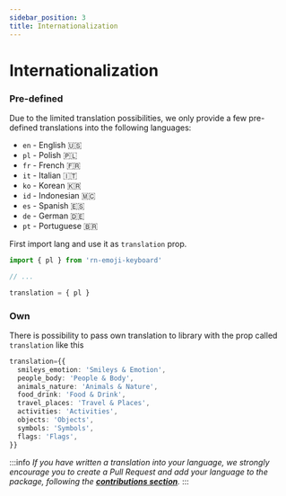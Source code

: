 ```yaml
---
sidebar_position: 3
title: Internationalization
---
```


# Internationalization

### Pre-defined

Due to the limited translation possibilities, we only provide a few pre-defined translations into the following languages:

- `en` - English 🇺🇸
- `pl` - Polish 🇵🇱
- `fr` - French 🇫🇷
- `it` - Italian 🇮🇹
- `ko` - Korean 🇰🇷
- `id` - Indonesian 🇲🇨
- `es` - Spanish 🇪🇸
- `de` - German 🇩🇪
- `pt` - Portuguese 🇧🇷

First import lang and use it as `translation` prop.

```ts
import { pl } from 'rn-emoji-keyboard'

// ...

translation = { pl }
```

### Own

There is possibility to pass own translation to library with the prop called `translation` like this

```ts
translation={{
  smileys_emotion: 'Smileys & Emotion',
  people_body: 'People & Body',
  animals_nature: 'Animals & Nature',
  food_drink: 'Food & Drink',
  travel_places: 'Travel & Places',
  activities: 'Activities',
  objects: 'Objects',
  symbols: 'Symbols',
  flags: 'Flags',
}}
```

:::info
_If you have written a translation into your language, we strongly encourage you to create a Pull Request and add your language to the package, following the [**contributions section**](http://localhost:3000/rn-emoji-keyboard/docs/contributions/trnaslations)._
:::
